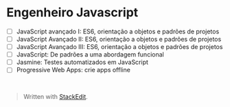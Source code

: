 
# Engenheiro Javascript

 - [ ]  JavaScript avançado I: ES6, orientação a objetos e padrões de
   projetos  
 - [ ] JavaScript Avançado II: ES6, orientação a objetos e
   padrões de projetos
  - [ ] JavaScript Avançado III: ES6, orientação a objetos e padrões de projetos
  - [ ] JavaScript: De padrões a uma abordagem funcional
  - [ ] Jasmine: Testes automatizados em JavaScript
  - [ ] Progressive Web Apps: crie apps offline
  
  <br>
  
> Written with [StackEdit](https://stackedit.io/).

